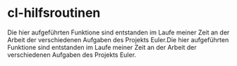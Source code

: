 cl-hilfsroutinen
================

Die hier aufgeführten Funktione sind entstanden im Laufe meiner Zeit an der Arbeit der verschiedenen Aufgaben des Projekts Euler.Die hier aufgeführten Funktione sind entstanden im Laufe meiner Zeit an der Arbeit der verschiedenen Aufgaben des Projekts Euler.
